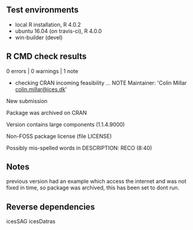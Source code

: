 ## Test environments
* local R installation, R 4.0.2
* ubuntu 16.04 (on travis-ci), R 4.0.0
* win-builder (devel)

## R CMD check results

0 errors | 0 warnings | 1 note

* checking CRAN incoming feasibility ... NOTE
Maintainer: 'Colin Millar <colin.millar@ices.dk>'

New submission

Package was archived on CRAN

Version contains large components (1.1.4.9000)

Non-FOSS package license (file LICENSE)

Possibly mis-spelled words in DESCRIPTION:
  RECO (8:40)

## Notes

previous version had an example which access the internet and was not
fixed in time, so package was archived, this has been set to dont run.

## Reverse dependencies

icesSAG
icesDatras
